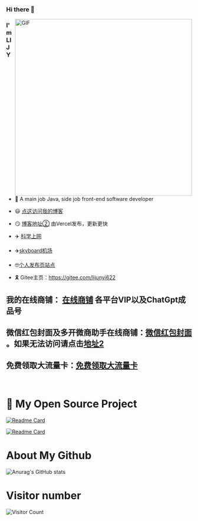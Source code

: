 ### Hi there 👋
<img align="right" top='60' alt="GIF" src="https://s3.bmp.ovh/imgs/2023/03/17/2311d950a4bba6fd.gif" width="480"/>

### I'm LI JY

<br/>

- 🍒 A main job Java, side job front-end software developer

- 😃 [点这访问我的博客](https://lijunyi.xyz)

- 😏 [博客地址②](https://github.lijunyi.xyz/) 由Vercel发布，更新更快

- ✈️ [科学上网](https://98kjc.vip/#/register?code=kd9SVuaZ)
- ✈️[skyboard机场](https://skyboard.top/#/?code=MAHouEcA)
  
- 🤓[个人发布页站点](https://ajjs.lijunyi.xyz/)

- 🎗️ Gitee主页：https://gitee.com/lijunyi622
  
## 我的在线商铺： [在线商铺](https://agood.huoyuan.cf/a/b/c/) 各平台VIP以及ChatGpt成品号

## 微信红包封面及多开微商助手在线商铺：[微信红包封面](http://ajjs.qwet.site/dsw/?cid=255) 。如果无法访问请点击[地址2](http://ajjs.xxnn.xyz/)


## 免费领取大流量卡：[免费领取大流量卡](http://mtw.so/5x8UrP)


<br/>

# 🔎 My Open Source Project

[![Readme Card](https://github-readme-stats.vercel.app/api/pin/?username=LiJunYi2&repo=navicat-keygen-16V&theme=transparent)](https://github.com/LiJunYi2/navicat-keygen-16V)

[![Readme Card](https://github-readme-stats.vercel.app/api/pin/?username=LiJunYi2&repo=log-tracing-spring-boot&theme=transparent)](https://github.com/LiJunYi2/log-tracing-spring-boot)

# About My Github
![Anurag's GitHub stats](https://github-readme-stats.vercel.app/api?username=LiJunYi2&show_icons=true&theme=flag-india&hide=contribs,prs)

# Visitor number
![Visitor Count](https://profile-counter.glitch.me/LiJunYi2/count.svg)
